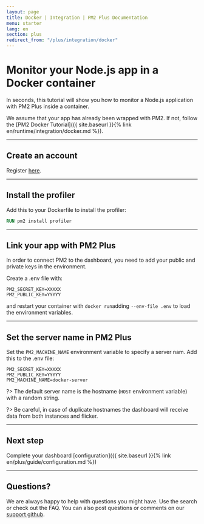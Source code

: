 ```yaml
---
layout: page
title: Docker | Integration | PM2 Plus Documentation
menu: starter
lang: en
section: plus
redirect_from: "/plus/integration/docker"
---
```


# Monitor your Node.js app in a Docker container

In seconds, this tutorial will show you how to monitor a Node.js application with PM2 Plus inside a container.

We assume that your app has already been wrapped with PM2. If not, follow the [PM2 Docker Tutorial]({{ site.baseurl }}{% link en/runtime/integration/docker.md %}).

---

## Create an account

Register [here](https://app.keymetrics.io/api/oauth/register).

---

## Install the profiler

Add this to your Dockerfile to install the profiler:

```Dockerfile
RUN pm2 install profiler
```

---

## Link your app with PM2 Plus

In order to connect PM2 to the dashboard, you need to add your public and private keys in the environment.

Create a .env file with:
```.env
PM2_SECRET_KEY=XXXXX
PM2_PUBLIC_KEY=YYYYY
```
and restart your container with `docker run`adding `--env-file .env` to load the environment variables.

---

## Set the server name in PM2 Plus

Set the `PM2_MACHINE_NAME` environment variable to specify a server nam. Add this to the .env file:

```.env
PM2_SECRET_KEY=XXXXX
PM2_PUBLIC_KEY=YYYYY
PM2_MACHINE_NAME=docker-server
```

?> The default server name is the hostname (`HOST` environment variable) with a random string.

?> Be careful, in case of duplicate hostnames the dashboard will receive data from both instances and flicker.

---

## Next step

Complete your dashboard [configuration]({{ site.baseurl }}{% link en/plus/guide/configuration.md %})

---

## Questions?

We are always happy to help with questions you might have. Use the search or check out the FAQ. You can also post questions or comments on our [support github](https://github.com/keymetrics/keymetrics-support/issues).